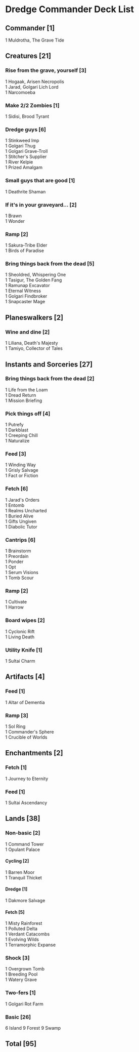 # Dredge Commander Deck List

## Commander [1]

1 Muldrotha, The Grave Tide

## Creatures [21]

### Rise from the grave, yourself [3]

1 Hogaak, Arisen Necropolis  
1 Jarad, Golgari Lich Lord  
1 Narcomoeba

### Make 2/2 Zombies [1]

1 Sidisi, Brood Tyrant  

### Dredge guys [6]

1 Stinkweed Imp  
1 Golgari Thug  
1 Golgari Grave-Troll  
1 Stitcher's Supplier  
1 River Kelpie  
1 Prized Amalgam

### Small guys that are good [1]

1 Deathrite Shaman  

### If it's in your graveyard... [2]

1 Brawn  
1 Wonder

### Ramp [2]

1 Sakura-Tribe Elder  
1 Birds of Paradise  

### Bring things back from the dead [5]

1 Sheoldred, Whispering One  
1 Tasigur, The Golden Fang  
1 Ramunap Excavator  
1 Eternal Witness  
1 Golgari Findbroker  
1 Snapcaster Mage

## Planeswalkers [2]

### Wine and dine [2]

1 Liliana, Death's Majesty  
1 Tamiyo, Collector of Tales  

## Instants and Sorceries [27]

### Bring things back from the dead [2]

1 Life from the Loam  
1 Dread Return  
1 Mission Briefing  

### Pick things off [4]

1 Putrefy  
1 Darkblast  
1 Creeping Chill  
1 Naturalize  

### Feed [3]

1 Winding Way  
1 Grisly Salvage  
1 Fact or Fiction  

### Fetch [6]

1 Jarad's Orders  
1 Entomb  
1 Realms Uncharted  
1 Buried Alive  
1 Gifts Ungiven  
1 Diabolic Tutor

### Cantrips [6]

1 Brainstorm  
1 Preordain  
1 Ponder  
1 Opt  
1 Serum Visions  
1 Tomb Scour  

### Ramp [2]

1 Cultivate  
1 Harrow  

### Board wipes [2]

1 Cyclonic Rift  
1 Living Death  

### Utility Knife [1]

1 Sultai Charm  

## Artifacts [4]

### Feed [1]

1 Altar of Dementia  

### Ramp [3]

1 Sol Ring  
1 Commander's Sphere  
1 Crucible of Worlds  

## Enchantments [2]

### Fetch [1]

1 Journey to Eternity  

### Feed [1]

1 Sultai Ascendancy  

## Lands [38]

### Non-basic [2]

1 Command Tower  
1 Opulant Palace  

#### Cycling [2]

1 Barren Moor  
1 Tranquil Thicket  

#### Dredge [1]

1 Dakmore Salvage  

#### Fetch [5]

1 Misty Rainforest  
1 Polluted Delta  
1 Verdant Catacombs  
1 Evolving Wilds  
1 Terramorphic Expanse  

### Shock [3]

1 Overgrown Tomb  
1 Breeding Pool  
1 Watery Grave  

### Two-fers [1]

1 Golgari Rot Farm  

### Basic [26]
6 Island
9 Forest
9 Swamp

## Total [95]
